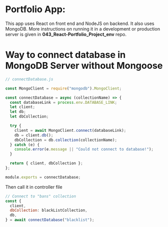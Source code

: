 # Portfolio App:

This app uses React on front end and NodeJS on backend. It also uses MongoDB. More instructions on running it in a development or production server is given in **043_React-Portfolio_Project_env** repo.

# Way to connect database in MongoDB Server without Mongoose

```javascript
// connectDatabase.js

const MongoClient = require("mongodb").MongoClient;

const connectDatabase = async (collectionName) => {
  const databaseLink = process.env.DATABASE_LINK;
  let client;
  let db;
  let dbCollection;

  try {
    client = await MongoClient.connect(databaseLink);
    db = client.db();
    dbCollection = db.collection(collectionName);
  } catch (e) {
    console.error(e.message || "Could not connect to database!");
  }

  return { client, dbCollection };
};

module.exports = connectDatabase;
```

Then call it in controller file

```javascript
// Connect to "bans" collection
const {
  client,
  dbCollection: blackListCollection,
  db,
} = await connectDatabase("blacklist");
```
